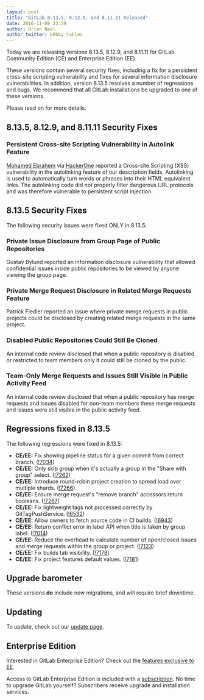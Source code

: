 ```yaml
---
layout: post
title: "GitLab 8.13.5, 8.12.9, and 8.11.11 Released"
date: 2016-11-08 23:59
author: Brian Neel
author_twitter: b0bby_tables
---
```


Today we are releasing versions 8.13.5, 8.12.9, and 8.11.11 for GitLab
Community Edition (CE) and Enterprise Edition (EE).

These versions contain several security fixes, including a fix for a
persistent cross-site scripting vulnerability and fixes for several
information disclosure vulnerabilities. In addition, version 8.13.5 resolves a
number of regressions and bugs. We recommend that all GitLab installations be
upgraded to one of these versions.

Please read on for more details.

<!-- more -->

## 8.13.5, 8.12.9, and 8.11.11 Security Fixes

### Persistent Cross-site Scripting Vulnerability in Autolink Feature

[Mohamed Ebrahem] via [HackerOne] reported a Cross-site Scripting (XSS)
vulnerability in the autolinking feature of our description fields. Autolinking
is used to automatically turn words or phrases into their HTML equivalent links.
The autolinking code did not properly filter dangerous URL protocols and was
therefore vulnerable to persistent script injection.

[#23153]: https://gitlab.com/gitlab-org/gitlab-ce/issues/23153

## 8.13.5 Security Fixes

The following security issues were fixed ONLY in 8.13.5:

### Private Issue Disclosure from Group Page of Public Repositories

Gustav Bylund reported an information disclosure vulnerability that allowed
confidential issues inside public repositories to be viewed by anyone viewing
the group page.

[#22481]: https://gitlab.com/gitlab-org/gitlab-ce/issues/22481

### Private Merge Request Disclosure in Related Merge Requests Feature

Patrick Fiedler reported an issue where private merge requests in public
projects could be disclosed by creating related merge requests in the same
project.

[#23548]: https://gitlab.com/gitlab-org/gitlab-ce/issues/23548

### Disabled Public Repositories Could Still Be Cloned

An internal code review disclosed that when a public repository is disabled or
restricted to team members only it could still be cloned by the public.

[#23788]: https://gitlab.com/gitlab-org/gitlab-ce/issues/23788

### Team-Only Merge Requests and Issues Still Visible in Public Activity Feed

An internal code review disclosed that when a public repository has merge
requests and issues disabled for non-team members these merge requests and
issues were still visible in the public activity feed.

[#23403]: https://gitlab.com/gitlab-org/gitlab-ce/issues/23403

## Regressions fixed in 8.13.5

The following regressions were fixed in 8.13.5:

- **CE/EE:** Fix showing pipeline status for a given commit from correct branch. ([!7034])
- **CE/EE:** Only skip group when it's actually a group in the "Share with group" select. ([!7262])
- **CE/EE:** Introduce round-robin project creation to spread load over multiple shards. ([!7266])
- **CE/EE:** Ensure merge request's "remove branch" accessors return booleans. ([!7267])
- **CE/EE:** Fix lightweight tags not processed correctly by GitTagPushService. ([!6532])
- **CE/EE:** Allow owners to fetch source code in CI builds. ([!6943])
- **CE/EE:** Return conflict error in label API when title is taken by group label. ([!7014])
- **CE/EE:** Reduce the overhead to calculate number of open/closed issues and merge requests within the group or project. ([!7123])
- **CE/EE:** Fix builds tab visibility. ([!7178])
- **CE/EE:** Fix project features default values. ([!7181])

[!7034]: https://gitlab.com/gitlab-org/gitlab-ce/merge_requests/7034
[!7262]: https://gitlab.com/gitlab-org/gitlab-ce/merge_requests/7262
[!7266]: https://gitlab.com/gitlab-org/gitlab-ce/merge_requests/7266
[!7267]: https://gitlab.com/gitlab-org/gitlab-ce/merge_requests/7267
[!6532]: https://gitlab.com/gitlab-org/gitlab-ce/merge_requests/6532
[!6943]: https://gitlab.com/gitlab-org/gitlab-ce/merge_requests/6943
[!7014]: https://gitlab.com/gitlab-org/gitlab-ce/merge_requests/7014
[!7123]: https://gitlab.com/gitlab-org/gitlab-ce/merge_requests/7123
[!7178]: https://gitlab.com/gitlab-org/gitlab-ce/merge_requests/7178
[!7181]: https://gitlab.com/gitlab-org/gitlab-ce/merge_requests/7181

## Upgrade barometer

These versions **do** include new migrations, and will require brief downtime.

## Updating

To update, check out our [update page](https://about.gitlab.com/update).

## Enterprise Edition

Interested in GitLab Enterprise Edition? Check out the [features exclusive to
EE](https://about.gitlab.com/features/#enterprise).

Access to GitLab Enterprise Edition is included with a
[subscription](https://about.gitlab.com/pricing/). No time to upgrade GitLab
yourself? Subscribers receive upgrade and installation services.

[Mohamed Ebrahem]: https://www.facebook.com/PSX0S404
[HackerOne]: https://hackerone.com/
